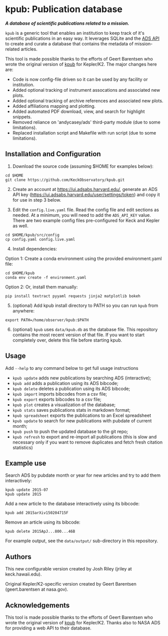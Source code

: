 # kpub: Publication database

***A database of scientific publications related to a mission.***

`kpub` is a generic tool that enables an institution to keep track of it's scientific publications in an easy way. It leverages SQLite and the [ADS API](https://github.com/adsabs/adsabs-dev-api) to create and curate a database that contains the metadata of mission-related articles.

This tool is made possible thanks to the efforts of Geert Barentsen who wrote the original version of [kpub](https://github.com/KeplerGO/kpub) for Kepler/K2.  The major changes here are:

- Code is now config-file driven so it can be used by any facility or institution.
- Added optional tracking of instrument assocations and associated new plots.
- Added optional tracking of archive references and associated new plots.
- Added affiliations mapping and plotting.
- Added automated PDF download, view, and search for highlight snippets.
- Removed reliance on 'andycasey/ads' third-party module (due to some limitations).
- Replaced installation script and Makefile with run script (due to some limitations).


## Installation and Configuration

1) Download the source code (assuming $HOME for examples below):
```
cd $HOME
git clone https://github.com/KeckObservatory/kpub.git
```

2) Create an account at https://ui.adsabs.harvard.edu/, generate an ADS API key (https://ui.adsabs.harvard.edu/user/settings/token) and copy it for use in step 3 below.

3) Edit the `config.live.yaml` file.  Read the config file and edit sections as needed.  At a minimum, you will need to add the `ADS_API_KEY` value.  There are two example config files pre-configured for Keck and Kepler as well.
```
cd $HOME/kpub/src/config
cp config.yaml config.live.yaml
```

4) Install dependencies:

Option 1: Create a conda environment using the provided environment.yaml file:
```
cd $HOME/kpub
conda env create -f environment.yaml
````

Option 2: Or, install them manually:
```
pip install textract pyyaml requests jinja2 matplotlib bokeh
```

5) (optional) Add kpub install directory to PATH so you can run `kpub` from anywhere:
```
export PATH=/home/observer/kpub:$PATH
```

6) (optional) `kpub` uses `data/kpub.db` as the database file. This repository contains the most recent version of that file.  If you want to start completely over, delete this file before starting kpub.


## Usage
Add `--help` to any command below to get full usage instructions

* `kpub update` adds new publications by searching ADS (interactive);
* `kpub add` adds a publication using its ADS bibcode;
* `kpub delete` deletes a publication using its ADS bibcode;
* `kpub import` imports bibcodes from a csv file;
* `kpub export` exports bibcodes to a csv file;
* `kpub plot` creates a visualization of the database;
* `kpub stats` saves publications stats in markdown format;
* `kpub spreadsheet` exports the publications to an Excel spreadsheet
* `kpub update` to search for new publications with pubdate of current month;
* `kpub push` to push the updated database to the git repo;
* `kpub refresh` to export and re-import all publications (this is slow and necessary only if you want to remove duplicates and fetch fresh citation statistics)


## Example use

Search ADS by pubdate month or year for new articles and try to add them interactively:
```
kpub update 2015-07
kpub update 2015
```

Add a new article to the database interactively using its bibcode:
```
kpub add 2015arXiv150204715F
```

Remove an article using its bibcode:
```
kpub delete 2015ApJ...800...46B
```

For example output, see the `data/output/` sub-directory in this repository.


## Authors
This new configurable version created by Josh Riley (jriley at keck.hawaii.edu).

Original Kepler/K2-specific version created by Geert Barentsen (geert.barentsen at nasa.gov).



## Acknowledgements
This tool is made possible thanks to the efforts of Geert Barentsen who wrote the original version of [kpub](https://github.com/KeplerGO/kpub) for Kepler/K2.  Thanks also to NASA ADS for providing a web API to their database.

